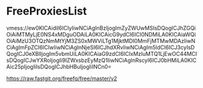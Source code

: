 # FreeProxiesList
vmess://ew0KICAidiI6ICIyIiwNCiAgInBzIjogImZyZWUwMSIsDQogICJhZGQiOiAiMTMyLjE0NS4xMDguODAiLA0KICAicG9ydCI6ICI0NDMiLA0KICAiaWQiOiAiMzU3OTQzNmMtYjM3ZS0xMWViLTg1MjktMDI0MmFjMTMwMDAzIiwNCiAgImFpZCI6ICIwIiwNCiAgInNjeSI6ICJhdXRvIiwNCiAgIm5ldCI6ICJ3cyIsDQogICJ0eXBlIjogIm5vbmUiLA0KICAiaG9zdCI6ICIxMzIuMTQ1LjEwOC44MCIsDQogICJwYXRoIjogIi9IZWxsbzEyMzQ1IiwNCiAgInRscyI6ICJ0bHMiLA0KICAic25pIjogIiIsDQogICJhbHBuIjogIiINCn0=


https://raw.fastgit.org/freefq/free/master/v2
